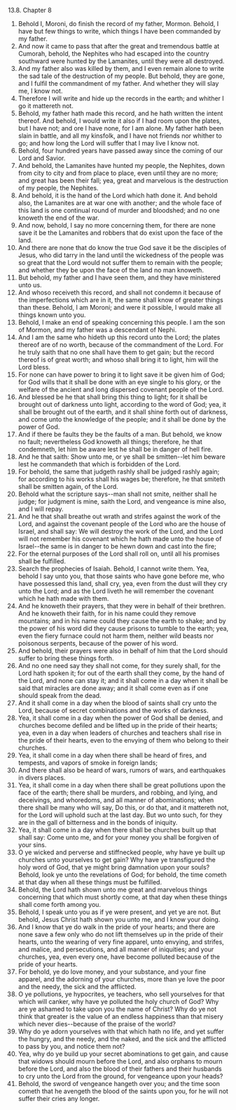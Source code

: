 13.8. Chapter 8
1. Behold I, Moroni, do finish the record of my father, Mormon. Behold, I have but few things to write, which things I have been commanded by my father.
2. And now it came to pass that after the great and tremendous battle at Cumorah, behold, the Nephites who had escaped into the country southward were hunted by the Lamanites, until they were all destroyed.
3. And my father also was killed by them, and I even remain alone to write the sad tale of the destruction of my people. But behold, they are gone, and I fulfil the commandment of my father. And whether they will slay me, I know not.
4. Therefore I will write and hide up the records in the earth; and whither I go it mattereth not.
5. Behold, my father hath made this record, and he hath written the intent thereof. And behold, I would write it also if I had room upon the plates, but I have not; and ore I have none, for I am alone. My father hath been slain in battle, and all my kinsfolk, and I have not friends nor whither to go; and how long the Lord will suffer that I may live I know not.
6. Behold, four hundred years have passed away since the coming of our Lord and Savior.
7. And behold, the Lamanites have hunted my people, the Nephites, down from city to city and from place to place, even until they are no more; and great has been their fall; yea, great and marvelous is the destruction of my people, the Nephites.
8. And behold, it is the hand of the Lord which hath done it. And behold also, the Lamanites are at war one with another; and the whole face of this land is one continual round of murder and bloodshed; and no one knoweth the end of the war.
9. And now, behold, I say no more concerning them, for there are none save it be the Lamanites and robbers that do exist upon the face of the land.
10. And there are none that do know the true God save it be the disciples of Jesus, who did tarry in the land until the wickedness of the people was so great that the Lord would not suffer them to remain with the people; and whether they be upon the face of the land no man knoweth.
11. But behold, my father and I have seen them, and they have ministered unto us.
12. And whoso receiveth this record, and shall not condemn it because of the imperfections which are in it, the same shall know of greater things than these. Behold, I am Moroni; and were it possible, I would make all things known unto you.
13. Behold, I make an end of speaking concerning this people. I am the son of Mormon, and my father was a descendant of Nephi.
14. And I am the same who hideth up this record unto the Lord; the plates thereof are of no worth, because of the commandment of the Lord. For he truly saith that no one shall have them to get gain; but the record thereof is of great worth; and whoso shall bring it to light, him will the Lord bless.
15. For none can have power to bring it to light save it be given him of God; for God wills that it shall be done with an eye single to his glory, or the welfare of the ancient and long dispersed covenant people of the Lord.
16. And blessed be he that shall bring this thing to light; for it shall be brought out of darkness unto light, according to the word of God; yea, it shall be brought out of the earth, and it shall shine forth out of darkness, and come unto the knowledge of the people; and it shall be done by the power of God.
17. And if there be faults they be the faults of a man. But behold, we know no fault; nevertheless God knoweth all things; therefore, he that condemneth, let him be aware lest he shall be in danger of hell fire.
18. And he that saith: Show unto me, or ye shall be smitten--let him beware lest he commandeth that which is forbidden of the Lord.
19. For behold, the same that judgeth rashly shall be judged rashly again; for according to his works shall his wages be; therefore, he that smiteth shall be smitten again, of the Lord.
20. Behold what the scripture says--man shall not smite, neither shall he judge; for judgment is mine, saith the Lord, and vengeance is mine also, and I will repay.
21. And he that shall breathe out wrath and strifes against the work of the Lord, and against the covenant people of the Lord who are the house of Israel, and shall say: We will destroy the work of the Lord, and the Lord will not remember his covenant which he hath made unto the house of Israel--the same is in danger to be hewn down and cast into the fire;
22. For the eternal purposes of the Lord shall roll on, until all his promises shall be fulfilled.
23. Search the prophecies of Isaiah. Behold, I cannot write them. Yea, behold I say unto you, that those saints who have gone before me, who have possessed this land, shall cry, yea, even from the dust will they cry unto the Lord; and as the Lord liveth he will remember the covenant which he hath made with them.
24. And he knoweth their prayers, that they were in behalf of their brethren. And he knoweth their faith, for in his name could they remove mountains; and in his name could they cause the earth to shake; and by the power of his word did they cause prisons to tumble to the earth; yea, even the fiery furnace could not harm them, neither wild beasts nor poisonous serpents, because of the power of his word.
25. And behold, their prayers were also in behalf of him that the Lord should suffer to bring these things forth.
26. And no one need say they shall not come, for they surely shall, for the Lord hath spoken it; for out of the earth shall they come, by the hand of the Lord, and none can stay it; and it shall come in a day when it shall be said that miracles are done away; and it shall come even as if one should speak from the dead.
27. And it shall come in a day when the blood of saints shall cry unto the Lord, because of secret combinations and the works of darkness.
28. Yea, it shall come in a day when the power of God shall be denied, and churches become defiled and be lifted up in the pride of their hearts; yea, even in a day when leaders of churches and teachers shall rise in the pride of their hearts, even to the envying of them who belong to their churches.
29. Yea, it shall come in a day when there shall be heard of fires, and tempests, and vapors of smoke in foreign lands;
30. And there shall also be heard of wars, rumors of wars, and earthquakes in divers places.
31. Yea, it shall come in a day when there shall be great pollutions upon the face of the earth; there shall be murders, and robbing, and lying, and deceivings, and whoredoms, and all manner of abominations; when there shall be many who will say, Do this, or do that, and it mattereth not, for the Lord will uphold such at the last day. But wo unto such, for they are in the gall of bitterness and in the bonds of iniquity.
32. Yea, it shall come in a day when there shall be churches built up that shall say: Come unto me, and for your money you shall be forgiven of your sins.
33. O ye wicked and perverse and stiffnecked people, why have ye built up churches unto yourselves to get gain? Why have ye transfigured the holy word of God, that ye might bring damnation upon your souls? Behold, look ye unto the revelations of God; for behold, the time cometh at that day when all these things must be fulfilled.
34. Behold, the Lord hath shown unto me great and marvelous things concerning that which must shortly come, at that day when these things shall come forth among you.
35. Behold, I speak unto you as if ye were present, and yet ye are not. But behold, Jesus Christ hath shown you unto me, and I know your doing.
36. And I know that ye do walk in the pride of your hearts; and there are none save a few only who do not lift themselves up in the pride of their hearts, unto the wearing of very fine apparel, unto envying, and strifes, and malice, and persecutions, and all manner of iniquities; and your churches, yea, even every one, have become polluted because of the pride of your hearts.
37. For behold, ye do love money, and your substance, and your fine apparel, and the adorning of your churches, more than ye love the poor and the needy, the sick and the afflicted.
38. O ye pollutions, ye hypocrites, ye teachers, who sell yourselves for that which will canker, why have ye polluted the holy church of God? Why are ye ashamed to take upon you the name of Christ? Why do ye not think that greater is the value of an endless happiness than that misery which never dies--because of the praise of the world?
39. Why do ye adorn yourselves with that which hath no life, and yet suffer the hungry, and the needy, and the naked, and the sick and the afflicted to pass by you, and notice them not?
40. Yea, why do ye build up your secret abominations to get gain, and cause that widows should mourn before the Lord, and also orphans to mourn before the Lord, and also the blood of their fathers and their husbands to cry unto the Lord from the ground, for vengeance upon your heads?
41. Behold, the sword of vengeance hangeth over you; and the time soon cometh that he avengeth the blood of the saints upon you, for he will not suffer their cries any longer.

